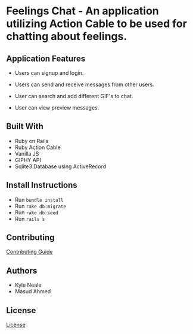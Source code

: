 # Feelings Chat - An application utilizing Action Cable to be used for chatting about feelings.

## Application Features
- Users can signup and login.

- Users can send and receive messages from other users.

- User can search and add different GIF's to chat.

- User can view preview messages.

## Built With
- Ruby on Rails
- Ruby Action Cable
- Vanilla JS
- GIPHY API
- Sqlite3 Database using ActiveRecord


## Install Instructions
- Run `bundle install`
- Run `rake db:migrate`
- Run `rake db:seed`
- Run `rails s`

## Contributing
[Contributing Guide](./CONTRIBUTING.md)

## Authors
- Kyle Neale
- Masud Ahmed

## License
[License](./LICENSE.md)
